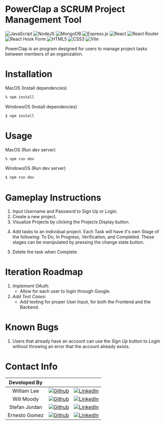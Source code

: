 # PowerClap a SCRUM Project Management Tool

![JavaScript](https://img.shields.io/badge/javascript-%23323330.svg?style=for-the-badge&logo=javascript&logoColor=%23F7DF1E)
![NodeJS](https://img.shields.io/badge/node.js-6DA55F?style=for-the-badge&logo=node.js&logoColor=white)
![MongoDB](https://img.shields.io/badge/MongoDB-%234ea94b.svg?style=for-the-badge&logo=mongodb&logoColor=white)
![Express.js](https://img.shields.io/badge/express.js-%23404d59.svg?style=for-the-badge&logo=express&logoColor=%2361DAFB)
![React](https://img.shields.io/badge/react-%2320232a.svg?style=for-the-badge&logo=react&logoColor=%2361DAFB)
![React Router](https://img.shields.io/badge/React_Router-CA4245?style=for-the-badge&logo=react-router&logoColor=white)
![React Hook Form](https://img.shields.io/badge/React%20Hook%20Form-%23EC5990.svg?style=for-the-badge&logo=reacthookform&logoColor=white)
![HTML5](https://img.shields.io/badge/html5-%23E34F26.svg?style=for-the-badge&logo=html5&logoColor=white)
![CSS3](https://img.shields.io/badge/css3-%231572B6.svg?style=for-the-badge&logo=css3&logoColor=white)
![Vite](https://img.shields.io/badge/vite-%23646CFF.svg?style=for-the-badge&logo=vite&logoColor=white)

PowerClap is an program designed for users to manage project tasks between members of an organization.

<!-- <picture>
  <source media="(prefers-color-scheme: dark)" srcset="./client/assets/readme/gameIntro.gif">
  <source media="(prefers-color-scheme: light)" srcset="./client/assets/readme/gameIntro.gif">
  <img alt="Game Intro Gif" src="./client/assets/readme/gameIntro.gif" width="800px">
</picture> -->

# Installation

MacOS (Install dependencies)

```bash
% npm install
```

WindowsOS (Install dependencies)

```bash
$ npm install
```

# Usage

MacOS (Run dev server)

```bash
% npm run dev
```

WindowsOS (Run dev server)

```bash
$ npm run dev
```

# Gameplay Instructions

1. Input Username and Password to Sign Up or Login.
2. Create a new project.
3. Visualize Projects by clicking the Projects Display button.

<!-- <picture>
  <source media="(prefers-color-scheme: dark)" srcset="./client/assets/readme/updateSuccess.gif">
  <source media="(prefers-color-scheme: light)" srcset="./client/assets/readme/updateSuccess.gif">
  <img alt="Select Update Gif" src="./client/assets/readme/updateSuccess.gif" width="800px">
</picture> -->

4. Add tasks to an individual project. Each Task will have it's own Stage of the following: To Do, In Progress, Verification, and Completed. These stages can be manipulated by pressing the change state button.

<!-- <picture>
  <source media="(prefers-color-scheme: dark)" srcset="./client/assets/readme/insert.gif">
  <source media="(prefers-color-scheme: light)" srcset="./client/assets/readme/insert.gif">
  <img alt="Select Update Gif" src="./client/assets/readme/insert.gif" width="800px">
</picture> -->

5. Delete the task when Complete.

# Iteration Roadmap

1. _Implement OAuth:_
   - Allow for each user to login through Google.
2. _Add Test Cases:_
   - Add testing for proper User Input, for both the Frontend and the Backend.

# Known Bugs

1. Users that already have an account can use the _Sign Up_ button to _Login_ without throwing an error that the account already exists.

# Contact Info

| Developed By  |                                                                                                                                                   |                                                                                                                                              |
| :-----------: | :-----------------------------------------------------------------------------------------------------------------------------------------------: | :------------------------------------------------------------------------------------------------------------------------------------------: |
|  William Lee  | [![Github](https://img.shields.io/badge/github-%23121011.svg?style=for-the-badge&logo=github&logoColor=white)](https://github.com/WilliamHaakLee) | [![LinkedIn](https://img.shields.io/badge/LinkedIn-%230077B5.svg?logo=linkedin&logoColor=white)](https://www.linkedin.com/in/williamhaaklee) |
|  Will Moody   |   [![Github](https://img.shields.io/badge/github-%23121011.svg?style=for-the-badge&logo=github&logoColor=white)](https://github.com/wmoody6293)   |        [![LinkedIn](https://img.shields.io/badge/LinkedIn-%230077B5.svg?logo=linkedin&logoColor=white)](https://www.linkedin.com/in/)        |
| Stefan Jordan |  [![Github](https://img.shields.io/badge/github-%23121011.svg?style=for-the-badge&logo=github&logoColor=white)](https://github.com/sjordan2010)   |        [![LinkedIn](https://img.shields.io/badge/LinkedIn-%230077B5.svg?logo=linkedin&logoColor=white)](https://www.linkedin.com/in/)        |
| Ernesto Gomez |  [![Github](https://img.shields.io/badge/github-%23121011.svg?style=for-the-badge&logo=github&logoColor=white)](https://github.com/TheRaftMaker)  |        [![LinkedIn](https://img.shields.io/badge/LinkedIn-%230077B5.svg?logo=linkedin&logoColor=white)](https://www.linkedin.com/in/)        |

